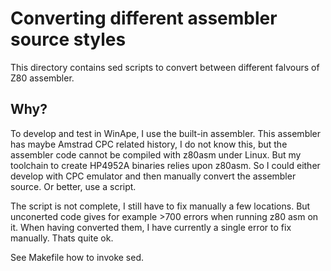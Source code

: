 # Converting different assembler source styles
This directory contains sed scripts to convert
between different falvours of Z80 assembler.

## Why?
To develop and test in WinApe, I use the built-in 
assembler. This assembler has maybe Amstrad CPC
related history, I do not know this, but the 
assembler code cannot be compiled with z80asm under
Linux. But my toolchain to create HP4952A binaries
relies upon z80asm. So I could either develop
with CPC emulator and then manually convert the
assembler source. Or better, use a script.

The script is not complete, I still have to fix
manually a few locations. But unconerted code gives 
for example >700 errors when running z80 asm on 
it. When having converted them, I have currently
a single error to fix manually. Thats quite ok.

See Makefile how to invoke sed.
